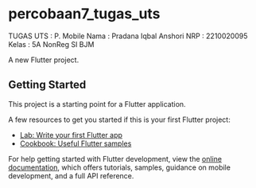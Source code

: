 # percobaan7_tugas_uts

TUGAS UTS : P. Mobile
Nama : Pradana Iqbal Anshori
NRP : 2210020095
Kelas : 5A NonReg SI BJM

A new Flutter project.

## Getting Started

This project is a starting point for a Flutter application.

A few resources to get you started if this is your first Flutter project:

- [Lab: Write your first Flutter app](https://docs.flutter.dev/get-started/codelab)
- [Cookbook: Useful Flutter samples](https://docs.flutter.dev/cookbook)

For help getting started with Flutter development, view the
[online documentation](https://docs.flutter.dev/), which offers tutorials,
samples, guidance on mobile development, and a full API reference.

